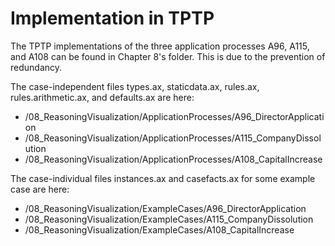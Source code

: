# Implementation in TPTP

The TPTP implementations of the three application processes A96, A115, and A108 can be found in Chapter 8's folder. This is due to the prevention of redundancy.

The case-independent files types.ax, staticdata.ax, rules.ax, rules.arithmetic.ax, and defaults.ax are here:
* /08\_ReasoningVisualization/ApplicationProcesses/A96\_DirectorApplication
* /08\_ReasoningVisualization/ApplicationProcesses/A115\_CompanyDissolution
* /08\_ReasoningVisualization/ApplicationProcesses/A108\_CapitalIncrease

The case-individual files instances.ax and casefacts.ax for some example case are here:
* /08\_ReasoningVisualization/ExampleCases/A96\_DirectorApplication
* /08\_ReasoningVisualization/ExampleCases/A115\_CompanyDissolution
* /08\_ReasoningVisualization/ExampleCases/A108\_CapitalIncrease

